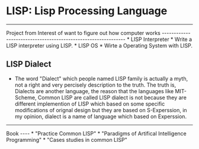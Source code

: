 <html>
<head><title>LISP: List Processing Language</title></head>
<body>

LISP: Lisp Processing Language
===============================


<hr>
Project from Interest of want to figure out how computer works
--------------------------------------------------------------
* LISP Interpreter
  * Write a LISP interpreter using LISP.
* LISP OS
  * Wirte a Operating System with LISP.

LISP Dialect
------------
* The word "Dialect" which people named LISP family is actually a myth, not a right and very percisely description to the truth. The truth is, Dialects are another language, the reason that the languages like MIT-Scheme, Common LISP are called LISP dialect is not because they are different implemention of LISP which based on some specific modifications of orignal design but they are based on S-Experssion, in my opinion, dialect is a name of language which based on Experssion.

<hr>
Book
----
* "Practice Common LISP"
* "Paradigms of Artifical Intelligence Programming"
* "Cases studies in common LISP"

</body>
</html>
